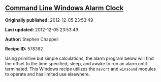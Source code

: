 ## [Command Line Windows Alarm Clock](https://code.activestate.com/recipes/578362-command-line-windows-alarm-clock)

**Originally published:** 2012-12-05 23:53:49

**Last updated:** 2012-12-05 23:53:49

**Author:** Stephen Chappell

**Recipe ID:** 578362

Using primitive but simple calculations, the alarm program below will find the offset to the time specified, sleep, and awake to run an alarm until terminated. This Windows recipe utilizes the `msvcrt` and `winsound` modules to operate and has limited use elsewhere.
